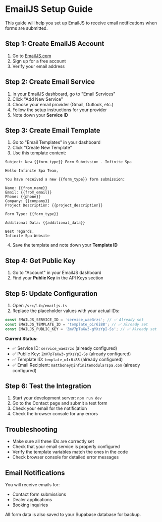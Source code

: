 # EmailJS Setup Guide

This guide will help you set up EmailJS to receive email notifications when forms are submitted.

## Step 1: Create EmailJS Account

1. Go to [EmailJS.com](https://www.emailjs.com/)
2. Sign up for a free account
3. Verify your email address

## Step 2: Create Email Service

1. In your EmailJS dashboard, go to "Email Services"
2. Click "Add New Service"
3. Choose your email provider (Gmail, Outlook, etc.)
4. Follow the setup instructions for your provider
5. Note down your **Service ID**

## Step 3: Create Email Template

1. Go to "Email Templates" in your dashboard
2. Click "Create New Template"
3. Use this template content:

```
Subject: New {{form_type}} Form Submission - Infinite Spa

Hello Infinite Spa Team,

You have received a new {{form_type}} form submission:

Name: {{from_name}}
Email: {{from_email}}
Phone: {{phone}}
Company: {{company}}
Project Description: {{project_description}}

Form Type: {{form_type}}

Additional Data: {{additional_data}}

Best regards,
Infinite Spa Website
```

4. Save the template and note down your **Template ID**

## Step 4: Get Public Key

1. Go to "Account" in your EmailJS dashboard
2. Find your **Public Key** in the API Keys section

## Step 5: Update Configuration

1. Open `/src/lib/emailjs.ts`
2. Replace the placeholder values with your actual IDs:

```typescript
const EMAILJS_SERVICE_ID = 'service_wae3rzs'; // ✅ Already set
const EMAILJS_TEMPLATE_ID = 'template_o1r6i88'; // ✅ Already set
const EMAILJS_PUBLIC_KEY = 'ZmV7pTaXw3-gYXzYpI-Ss'; // ✅ Already set
```

**Current Status:**
- ✅ Service ID: `service_wae3rzs` (already configured)
- ✅ Public Key: `ZmV7pTaXw3-gYXzYpI-Ss` (already configured)
- ✅ Template ID: `template_o1r6i88` (already configured)
- ✅ Email Recipient: `mattboney@infinitemodularspa.com` (already configured)

## Step 6: Test the Integration

1. Start your development server: `npm run dev`
2. Go to the Contact page and submit a test form
3. Check your email for the notification
4. Check the browser console for any errors

## Troubleshooting

- Make sure all three IDs are correctly set
- Check that your email service is properly configured
- Verify the template variables match the ones in the code
- Check browser console for detailed error messages

## Email Notifications

You will receive emails for:
- Contact form submissions
- Dealer applications
- Booking inquiries

All form data is also saved to your Supabase database for backup.
